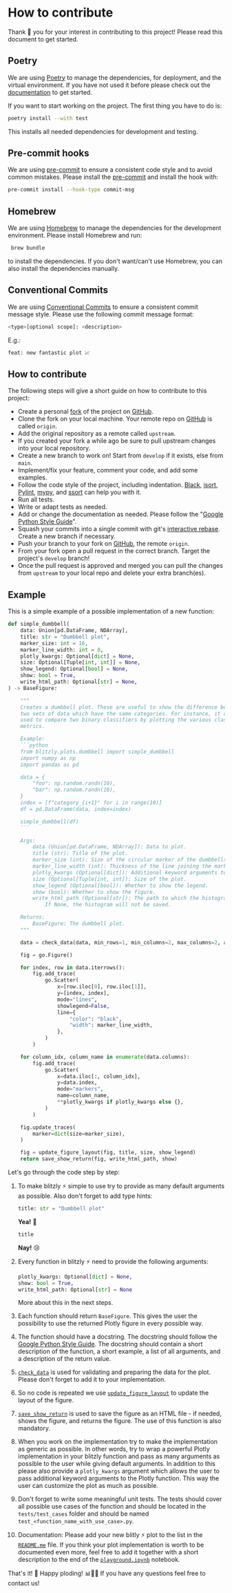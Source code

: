 # How to contribute

Thank 🙏 you for your interest in contributing to this project! Please read this document to get started.

## Poetry
We are using [Poetry](https://python-poetry.org/) to manage the dependencies, for deployment, and the virtual environment. If you have not used it before please check out the [documentation](https://python-poetry.org/docs/) to get started.

If you want to start working on the project. The first thing you have to do is:
```bash
poetry install --with test
```
This installs all needed dependencies for development and testing.

## Pre-commit hooks
We are using [pre-commit](https://pre-commit.com/) to ensure a consistent code style and to avoid common mistakes. Please install the [pre-commit](https://pre-commit.com/#installation) and install the hook with:
```bash
pre-commit install --hook-type commit-msg
```

## Homebrew
We are using [Homebrew](https://brew.sh/) to manage the dependencies for the development environment. Please install Homebrew and run:
```bash
 brew bundle
```
to install the dependencies. If you don't want/can't use Homebrew, you can also install the dependencies manually.

## Conventional Commits
We are using [Conventional Commits](https://www.conventionalcommits.org) to ensure a consistent commit message style. Please use the following commit message format:
```bash
<type>[optional scope]: <description>
```
E.g.:
```bash
feat: new fantastic plot 📈
```

## How to contribute
The following steps will give a short guide on how to contribute to this project:

- Create a personal [fork](https://github.com/invia-flights/blitzly/fork) of the project on [GitHub](https://github.com/).
- Clone the fork on your local machine. Your remote repo on [GitHub](https://github.com/) is called `origin`.
- Add the original repository as a remote called `upstream`.
- If you created your fork a while ago be sure to pull upstream changes into your local repository.
- Create a new branch to work on! Start from `develop` if it exists, else from `main`.
- Implement/fix your feature, comment your code, and add some examples.
- Follow the code style of the project, including indentation. [Black](https://github.com/psf/black), [isort](https://github.com/PyCQA/isort), [Pylint](https://github.com/PyCQA/pylint), [mypy](https://github.com/python/mypy), and [ssort](https://github.com/bwhmather/ssort) can help you with it.
- Run all tests.
- Write or adapt tests as needed.
- Add or change the documentation as needed. Please follow the "[Google Python Style Guide](https://google.github.io/styleguide/pyguide.html)".
- Squash your commits into a single commit with git's [interactive rebase](https://help.github.com/articles/interactive-rebase). Create a new branch if necessary.
- Push your branch to your fork on [GitHub](https://github.com/), the remote `origin`.
- From your fork open a pull request in the correct branch. Target the project's `develop` branch!
- Once the pull request is approved and merged you can pull the changes from `upstream` to your local repo and delete
your extra branch(es).

## Example
This is a simple example of a possible implementation of a new function:
```python
def simple_dumbbell(
    data: Union[pd.DataFrame, NDArray],
    title: str = "Dumbbell plot",
    marker_size: int = 16,
    marker_line_width: int = 8,
    plotly_kwargs: Optional[dict] = None,
    size: Optional[Tuple[int, int]] = None,
    show_legend: Optional[bool] = None,
    show: bool = True,
    write_html_path: Optional[str] = None,
) -> BaseFigure:

    """
    Creates a dumbbell plot. These are useful to show the difference between
    two sets of data which have the same categories. For instance, it can be
    used to compare two binary classifiers by plotting the various classification
    metrics.

    Example:
    ```python
    from blitzly.plots.dumbbell import simple_dumbbell
    import numpy as np
    import pandas as pd

    data = {
        "foo": np.random.randn(10),
        "bar": np.random.randn(10),
    }
    index = [f"category_{i+1}" for i in range(10)]
    df = pd.DataFrame(data, index=index)

    simple_dumbbell(df)
    ```

    Args:
        data (Union[pd.DataFrame, NDArray]): Data to plot.
        title (str): Title of the plot.
        marker_size (int): Size of the circular marker of the dumbbells.
        marker_line_width (int): Thickness of the line joining the markers.
        plotly_kwargs (Optional[dict]): Additional keyword arguments to pass to Plotly `go.Scatter`.
        size (Optional[Tuple[int, int]): Size of the plot.
        show_legend (Optional[bool]): Whether to show the legend.
        show (bool): Whether to show the figure.
        write_html_path (Optional[str]): The path to which the histogram should be written as an HTML file.
            If None, the histogram will not be saved.

    Returns:
        BaseFigure: The dumbbell plot.
    """

    data = check_data(data, min_rows=1, min_columns=2, max_columns=2, as_pandas=True)

    fig = go.Figure()

    for index, row in data.iterrows():
        fig.add_trace(
            go.Scatter(
                x=[row.iloc[0], row.iloc[1]],
                y=[index, index],
                mode="lines",
                showlegend=False,
                line={
                    "color": "black",
                    "width": marker_line_width,
                },
            )
        )

    for column_idx, column_name in enumerate(data.columns):
        fig.add_trace(
            go.Scatter(
                x=data.iloc[:, column_idx],
                y=data.index,
                mode="markers",
                name=column_name,
                **plotly_kwargs if plotly_kwargs else {},
            )
        )

    fig.update_traces(
        marker=dict(size=marker_size),
    )

    fig = update_figure_layout(fig, title, size, show_legend)
    return save_show_return(fig, write_html_path, show)
```

Let's go through the code step by step:
1. To make blitzly ⚡️ simple to use try to provide as many default arguments as possible. Also don't forget to add type hints:
    ```python
    title: str = "Dumbbell plot"
    ```
    **Yea!** 🥳

    ```python
    title
    ```
    **Nay!** 😢

2. Every function in blitzly ⚡️ need to provide the following arguments:
    ```python
    plotly_kwargs: Optional[dict] = None,
    show: bool = True,
    write_html_path: Optional[str] = None
    ```
    More about this in the next steps.

3. Each function should return `BaseFigure`. This gives the user the possibility to use the returned Plotly figure in every possible way.

4. The function should have a docstring. The docstring should follow the [Google Python Style Guide](https://google.github.io/styleguide/pyguide.html). The docstring should contain a short description of the function, a short example, a list of all arguments, and a description of the return value.

5. [`check_data`](https://invia-flights.github.io/blitzly/utils/#blitzly.etc.utils.check_data) is used for validating and preparing the data for the plot. Please don't forget to add it to your implementation.

6. So no code is repeated we use [`update_figure_layout`](https://invia-flights.github.io/blitzly/utils/#blitzly.etc.utils.update_figure_layout) to update the layout of the figure.

7. [`save_show_return`](https://invia-flights.github.io/blitzly/utils/#blitzly.etc.utils.save_show_return) is used to save the figure as an HTML file - if needed, shows the figure, and returns the figure. The use of this function is also mandatory.

8. When you work on the implementation try to make the implementation as generic as possible. In other words, try to wrap a powerful Plotly implementation in your blitzly function and pass as many arguments as possible to the user while giving default arguments. In addition to this please also provide a `plotly_kwargs` argument which allows the user to pass additional keyword arguments to the Plotly function. This way the user can customize the plot as much as possible.

9. Don't forget to write some meaningful unit tests. The tests should cover all possible use cases of the function and should be located in the `tests/test_cases` folder and should be named `test_<function_name_with_use_case>.py`.

10. Documentation: Please add your new blitly ⚡️ plot to the list in the [`README.me`](https://github.com/invia-flights/blitzly#available-plots-so-far-) file. If you think your plot implementation is worth to be documented even more, feel free to add it together with a short description to the end of the [`playground.ipynb`](https://github.com/invia-flights/blitzly/blob/main/examples/playground.ipynb) notebook.

That's it! 🎉 Happy ploding! 📊👩‍💻 If you have any questions feel free to contact us!
